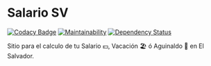 # Salario SV
[![Codacy Badge](https://api.codacy.com/project/badge/Grade/8eaaa18dae4e4ab2b72c89dc120e50bd)](https://www.codacy.com/app/cesaramirez/tu-salario-sv?utm_source=github.com&utm_medium=referral&utm_content=cesaramirez/tu-salario-sv&utm_campaign=badger)
[![Maintainability](https://api.codeclimate.com/v1/badges/42ad77ffddfcaad43ebb/maintainability)](https://codeclimate.com/github/cesaramirez/tu-salario-sv/maintainability)
[![Dependency Status](https://dependencyci.com/github/cesaramirez/tu-salario-sv/badge)](https://dependencyci.com/github/cesaramirez/tu-salario-sv)

Sitio para el calculo de tu Salario :dollar:, Vacación 🏖️ ó Aguinaldo 🎄 en El Salvador.
